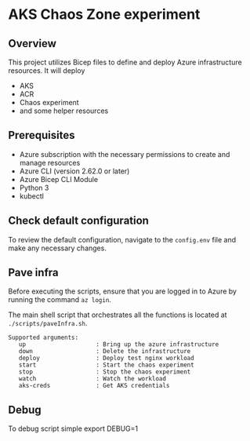 # AKS Chaos Zone experiment

## Overview

This project utilizes Bicep files to define and deploy Azure infrastructure resources. It will deploy
* AKS
* ACR
* Chaos experiment
* and some helper resources


## Prerequisites

* Azure subscription with the necessary permissions to create and manage resources
* Azure CLI (version 2.62.0 or later)
* Azure Bicep CLI Module
* Python 3
* kubectl

## Check default configuration

To review the default configuration, navigate to the `config.env` file and make any necessary changes.

## Pave infra

Before executing the scripts, ensure that you are logged in to Azure by running the command `az login`.

The main shell script that orchestrates all the functions is located at `./scripts/paveInfra.sh`.

```
Supported arguments:
   up                    : Bring up the azure infrastructure
   down                  : Delete the infrastructure
   deploy                : Deploy test nginx workload
   start                 : Start the chaos experiment
   stop                  : Stop the chaos experiment
   watch                 : Watch the workload
   aks-creds             : Get AKS credentials
```

## Debug

To debug script simple export DEBUG=1